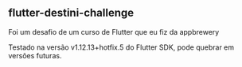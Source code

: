## flutter-destini-challenge

Foi um desafio de um curso de Flutter que eu fiz da appbrewery

Testado na versão v1.12.13+hotfix.5 do Flutter SDK, pode quebrar em versões futuras.

